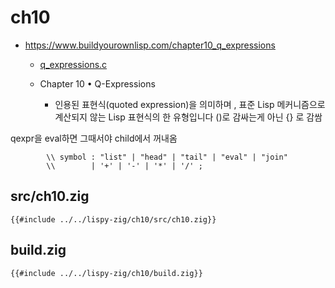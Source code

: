 # ch10

- https://www.buildyourownlisp.com/chapter10_q_expressions
  - [q_expressions.c](https://github.com/orangeduck/BuildYourOwnLisp/blob/master/src/q_expressions.c)

  - Chapter 10 • Q-Expressions
    - 인용된 표현식(quoted expression)을 의미하며 , 표준 Lisp 메커니즘으로 계산되지 않는 Lisp 표현식의 한 유형입니다
()로 감싸는게 아닌 {} 로 감쌈

qexpr을 eval하면 그때서야 child에서 꺼내옴

```
        \\ symbol : "list" | "head" | "tail" | "eval" | "join"
        \\        | '+' | '-' | '*' | '/' ;
```


## src/ch10.zig

``` zig
{{#include ../../lispy-zig/ch10/src/ch10.zig}}
```


## build.zig

``` zig
{{#include ../../lispy-zig/ch10/build.zig}}
```

